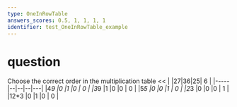```yaml
---
type: OneInRowTable
answers_scores: 0.5, 1, 1, 1, 1
identifier: test_OneInRowTable_example
---
```

# question
Choose the correct order in the multiplication table
<<
|     |27|36|25| 6 |
|-----|--|--|--|---|
|4*9  |0 |1 |0 | 0 |
|3*9  |1 |0 |0 | 0 |
|5*5  |0 |0 |1 | 0 |
|2*3  |0 |0 |0 | 1 |
|12*3 |0 |1 |0 | 0 |
>>